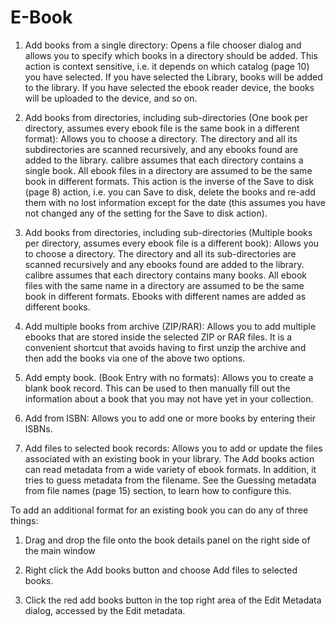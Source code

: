 # E-Book
1. Add books from a single directory: Opens a file chooser dialog and allows you to specify which books in a
directory should be added. This action is context sensitive, i.e. it depends on which catalog (page 10) you have
selected. If you have selected the Library, books will be added to the library. If you have selected the ebook
reader device, the books will be uploaded to the device, and so on.

2. Add books from directories, including sub-directories (One book per directory, assumes every ebook file
is the same book in a different format): Allows you to choose a directory. The directory and all its subdirectories
are scanned recursively, and any ebooks found are added to the library. calibre assumes that each
directory contains a single book. All ebook files in a directory are assumed to be the same book in different
formats. This action is the inverse of the Save to disk (page 8) action, i.e. you can Save to disk, delete the books
and re-add them with no lost information except for the date (this assumes you have not changed any of the
setting for the Save to disk action).

3. Add books from directories, including sub-directories (Multiple books per directory, assumes every ebook
file is a different book): Allows you to choose a directory. The directory and all its sub-directories are scanned
recursively and any ebooks found are added to the library. calibre assumes that each directory contains many
books. All ebook files with the same name in a directory are assumed to be the same book in different formats.
Ebooks with different names are added as different books.

4. Add multiple books from archive (ZIP/RAR): Allows you to add multiple ebooks that are stored inside the
selected ZIP or RAR files. It is a convenient shortcut that avoids having to first unzip the archive and then add
the books via one of the above two options.

5. Add empty book. (Book Entry with no formats): Allows you to create a blank book record. This can be used
to then manually fill out the information about a book that you may not have yet in your collection.

6. Add from ISBN: Allows you to add one or more books by entering their ISBNs.

7. Add files to selected book records: Allows you to add or update the files associated with an existing book in
your library.
The Add books action can read metadata from a wide variety of ebook formats. In addition, it tries to guess metadata
from the filename. See the Guessing metadata from file names (page 15) section, to learn how to configure this.

To add an additional format for an existing book you can do any of three things:

1. Drag and drop the file onto the book details panel on the right side of the main window

2. Right click the Add books button and choose Add files to selected books.

3. Click the red add books button in the top right area of the Edit Metadata dialog, accessed by the Edit metadata.

